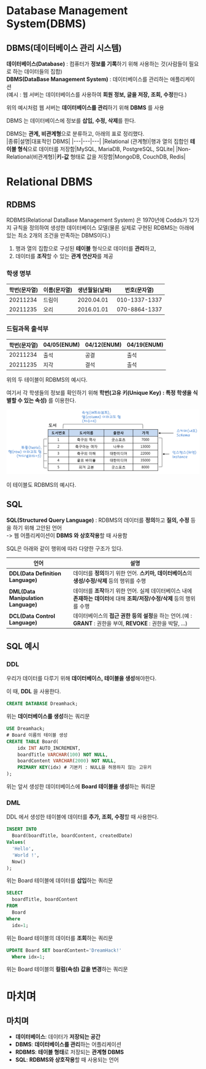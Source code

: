 # Database Management System(DBMS)

## DBMS(데이터베이스 관리 시스템)

**데이터베이스(Database)** : 컴퓨터가 **정보를 기록**하기 위해 사용하는 것(사람들이 필요로 하는 데이터들의 집합)  
**DBMS(DataBase Management System)** : 데이터베이스를 관리하는 애플리케이션  
(예시 : 웹 서버는 데이터베이스를 사용하여 **회원 정보, 글을 저장, 조회, 수정**한다.)  

위의 예시처럼 웹 서버는 **데이터베이스를 관리**하기 위해 **DBMS** 를 사용  

DBMS 는 데이터베이스에 정보를 **삽입, 수정, 삭제**를 한다.  

DBMS는 **관계, 비관계형**으로 분류하고, 아래의 표로 정리했다.  
|종류|설명|대표적인 DBMS|
|---|---|---|
|Relational (관계형)|행과 열의 집합인 **테이블 형식**으로 데이터를 저장함|MySQL, MariaDB, PostgreSQL, SQLite|
|Non-Relational(비관계형)|**키-값** 형태로 값을 저장함|MongoDB, CouchDB, Redis|

# Relational DBMS

## RDBMS

RDBMS(Relational DataBase Management System) 은 1970년에 Codds가 12가지 규칙을 정의하여 생성한 데이터베이스 모델(물론 실제로 구현된 RDBMS는 아래에 있는 최소 2개의 조건을 만족하는 DBMS이다.)  

1. 행과 열의 집합으로 구성된 **테이블** 형식으로 데이터를 **관리**하고, 
2. 데이터를 **조작**할 수 있는 **관계 연산자**를 제공

### 학생 명부

|학번(문자열)|이름(문자열)|생년월일(날짜)|번호(문자열)|
|---|---|---|---|
|20211234|드림이|2020.04.01|010-1337-1337|
|20211235|오리|2016.01.01|070-8864-1337|

### 드림과목 출석부

|학번(문자열)|04/05(ENUM)|04/12(ENUM)|04/19(ENUM)|
|---|---|---|---|
|20211234|출석|공결|출석|
|20211235|지각|결석|출석|

위의 두 테이블이 RDBMS의 예시다.  

여기서 각 학생들의 정보를 확인하기 위해 **학번(고유 키(Unique Key) : 특정 학생을 식별할 수 있는 속성)** 를 이용한다.  

<img src="3.jpg">

이 테이블도 RDBMS의 예시다.  

## SQL

**SQL(Structured Query Language)** : RDBMS의 데이터를 **정의**하고 **질의, 수정** 등을 하기 위해 고안된 언어  
-> 웹 어플리케이션이 **DBMS 와 상호작용**할 때 사용함  

SQL은 아래와 같이 행위에 따라 다양한 구조가 있다.  

|언어|설명|
|---|---|
|**DDL(Data Definition Language)**|데이터를 **정의**하기 위한 언어. **스키마, 데이터베이스**의 **생성/수정/삭제** 등의 행위를 수행|
|**DML(Data Manipulation Language)**|데이터를 **조작**하기 위한 언어. 실제 데이터베이스 내에 **존재하는 데이터**에 대해 **조회/저장/수정/삭제** 등의 행위를 수행|
|**DCL(Data Control Language)**|데이터베이스의 **접근 권한 등의 설정**을 하는 언어.(예 : **GRANT** : 권한을 부여, **REVOKE** : 권한을 박탈, ...)|

## SQL 예시

### DDL

우리가 데이터를 다루기 위해 **데이터베이스, 테이블을 생성**해야한다.  

이 때, **DDL** 을 사용한다.  

```SQL
CREATE DATABASE Dreamhack;
```

위는 **데이터베이스를 생성**하는 쿼리문

```SQL
USE Dreamhack;
# Board 이름의 테이블 생성
CREATE TABLE Board(
	idx INT AUTO_INCREMENT,
	boardTitle VARCHAR(100) NOT NULL,
	boardContent VARCHAR(2000) NOT NULL,
	PRIMARY KEY(idx) # 기본키 : NULL을 허용하지 않는 고유키
);
```

위는 앞서 생성한 데이터베이스에 **Board 테이블을 생성**하는 쿼리문  

### DML

DDL 에서 생성한 테이블에 데이터를 **추가, 조회, 수정**할 때 사용한다.  

```SQL
INSERT INTO 
  Board(boardTitle, boardContent, createdDate) 
Values(
  'Hello', 
  'World !',
  Now()
);
```

위는 Board 테이블에 데이터를 **삽입**하는 쿼리문  

```SQL
SELECT 
  boardTitle, boardContent
FROM
  Board
Where
  idx=1;
```

위는 Board 테이블의 데이터를 **조회**하는 쿼리문  

```SQL
UPDATE Board SET boardContent='DreamHack!' 
  Where idx=1;
```

위는 Board 테이블의 **컬럼(속성) 값을 변경**하는 쿼리문  

# 마치며
## 마치며
- **데이터베이스**: 데이터가 **저장되는 공간**
- **DBMS**: **데이터베이스를 관리**하는 어플리케이션
- **RDBMS**: **테이블 형태**로 저장되는 **관계형 DBMS**
- **SQL**: **RDBMS와 상호작용**할 때 사용되는 언어